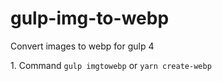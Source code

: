 # gulp-img-to-webp
Convert images to webp for gulp 4

1\. Command
```gulp imgtowebp```
or
```yarn create-webp```
